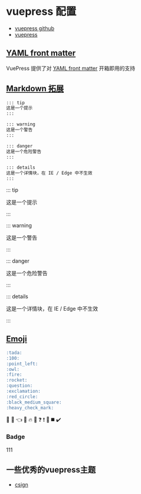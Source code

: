 # vuepress 配置

- [vuepress github](https://github.com/vuejs/vuepress)
- [vuepress](https://www.vuepress.cn/)

## [YAML front matter](https://www.vuepress.cn/zh/guide/frontmatter.html#%E5%85%B6%E4%BB%96%E6%A0%BC%E5%BC%8F%E7%9A%84-front-matter)

VuePress 提供了对 [YAML front matter](https://jekyllrb.com/docs/) 开箱即用的支持

## [Markdown 拓展](https://v1.vuepress.vuejs.org/zh/guide/markdown.html#%E8%87%AA%E5%AE%9A%E4%B9%89%E5%AE%B9%E5%99%A8)

```md
::: tip
这是一个提示
:::

::: warning
这是一个警告
:::

::: danger
这是一个危险警告
:::

::: details
这是一个详情块，在 IE / Edge 中不生效
:::
```

::: tip

这是一个提示

:::

::: warning

这是一个警告

:::

::: danger

这是一个危险警告

:::

::: details

这是一个详情块，在 IE / Edge 中不生效

:::

## [Emoji](https://v1.vuepress.vuejs.org/zh/guide/markdown.html#github-%E9%A3%8E%E6%A0%BC%E7%9A%84%E8%A1%A8%E6%A0%BC)

```md
:tada:
:100:
:point_left:
:owl:
:fire:
:rocket:
:question:
:exclamation:
:red_circle:
:black_medium_square:
:heavy_check_mark:

```

:tada:
:100:
:point_left:
:owl:
:fire:
:rocket:
:question:
:exclamation:
:red_circle:
:black_medium_square:
:heavy_check_mark:

### Badge <Badge text="beta" type="warning"/> <Badge text="默认主题"/>


<Describe>111</Describe>

## 一些优秀的vuepress主题

- [csign](https://www.csign.cn/)